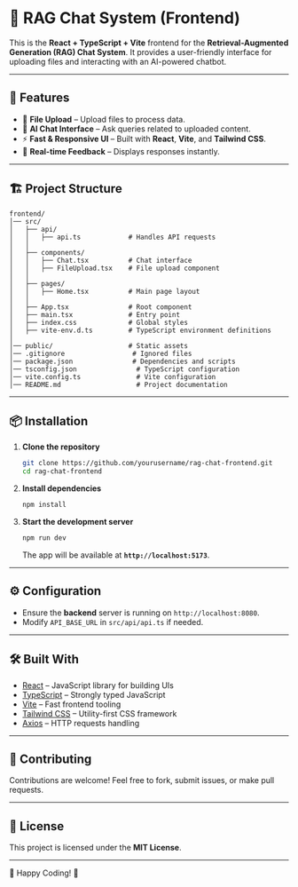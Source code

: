 # 🧠 RAG Chat System (Frontend)

This is the **React + TypeScript + Vite** frontend for the **Retrieval-Augmented Generation (RAG) Chat System**. It provides a user-friendly interface for uploading files and interacting with an AI-powered chatbot.

---

## 🚀 Features

- 📂 **File Upload** – Upload files to process data.  
- 💬 **AI Chat Interface** – Ask queries related to uploaded content.  
- ⚡ **Fast & Responsive UI** – Built with **React**, **Vite**, and **Tailwind CSS**.  
- 🔄 **Real-time Feedback** – Displays responses instantly.  

---

## 🏗️ Project Structure

```
frontend/
│── src/
│   ├── api/
│   │   ├── api.ts            # Handles API requests
│   │
│   ├── components/
│   │   ├── Chat.tsx          # Chat interface
│   │   ├── FileUpload.tsx    # File upload component
│   │
│   ├── pages/
│   │   ├── Home.tsx          # Main page layout
│   │
│   ├── App.tsx               # Root component
│   ├── main.tsx              # Entry point
│   ├── index.css             # Global styles
│   ├── vite-env.d.ts         # TypeScript environment definitions
│
│── public/                   # Static assets
│── .gitignore                 # Ignored files
│── package.json               # Dependencies and scripts
│── tsconfig.json               # TypeScript configuration
│── vite.config.ts              # Vite configuration
│── README.md                   # Project documentation
```

---

## 📦 Installation

1. **Clone the repository**
   ```sh
   git clone https://github.com/yourusername/rag-chat-frontend.git
   cd rag-chat-frontend
   ```

2. **Install dependencies**
   ```sh
   npm install
   ```

3. **Start the development server**
   ```sh
   npm run dev
   ```
   The app will be available at **`http://localhost:5173`**.

---

## ⚙️ Configuration

- Ensure the **backend** server is running on `http://localhost:8080`.
- Modify `API_BASE_URL` in `src/api/api.ts` if needed.

---

## 🛠️ Built With

- [React](https://react.dev/) – JavaScript library for building UIs  
- [TypeScript](https://www.typescriptlang.org/) – Strongly typed JavaScript  
- [Vite](https://vitejs.dev/) – Fast frontend tooling  
- [Tailwind CSS](https://tailwindcss.com/) – Utility-first CSS framework  
- [Axios](https://axios-http.com/) – HTTP requests handling  

---

## 🤝 Contributing

Contributions are welcome! Feel free to fork, submit issues, or make pull requests.

---

## 📜 License

This project is licensed under the **MIT License**.

---

🚀 Happy Coding! 🎉
